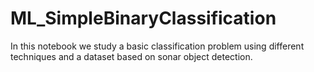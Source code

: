 # ML_SimpleBinaryClassification
In this notebook we study a basic classification problem using different techniques and a dataset based on sonar object detection.
